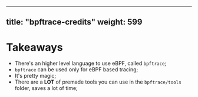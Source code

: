 
---
title:  "bpftrace-credits"
weight: 599
---

# Takeaways

- There's an higher level language to use eBPF, called `bpftrace`;
- `bpftrace` can be used only for eBPF based tracing;
- It's pretty magic;
- There are a **LOT** of premade tools you can use in the `bpftrace/tools` folder, saves a lot of time;
